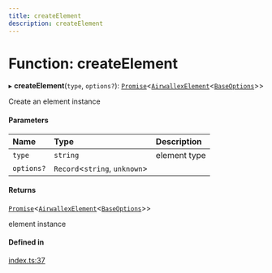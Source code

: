 ```yaml
---
title: createElement
description: createElement
---
```


# Function: createElement

▸ **createElement**(`type`, `options?`): [`Promise`]( https://developer.mozilla.org/en-US/docs/Web/JavaScript/Reference/Global_Objects/Promise )<[`AirwallexElement`](../interfaces/internal_.AirwallexElement.md)<[`BaseOptions`](../interfaces/internal_.BaseOptions.md)\>\>

Create an element instance

#### Parameters

| Name | Type | Description |
| :------ | :------ | :------ |
| `type` | `string` | element type |
| `options?` | `Record`<`string`, `unknown`\> |  |

#### Returns

[`Promise`]( https://developer.mozilla.org/en-US/docs/Web/JavaScript/Reference/Global_Objects/Promise )<[`AirwallexElement`](../interfaces/internal_.AirwallexElement.md)<[`BaseOptions`](../interfaces/internal_.BaseOptions.md)\>\>

element instance

#### Defined in

[index.ts:37](https://github.com/airwallex/payouts-web-sdk/blob/dd0956d/src/index.ts#L37)
